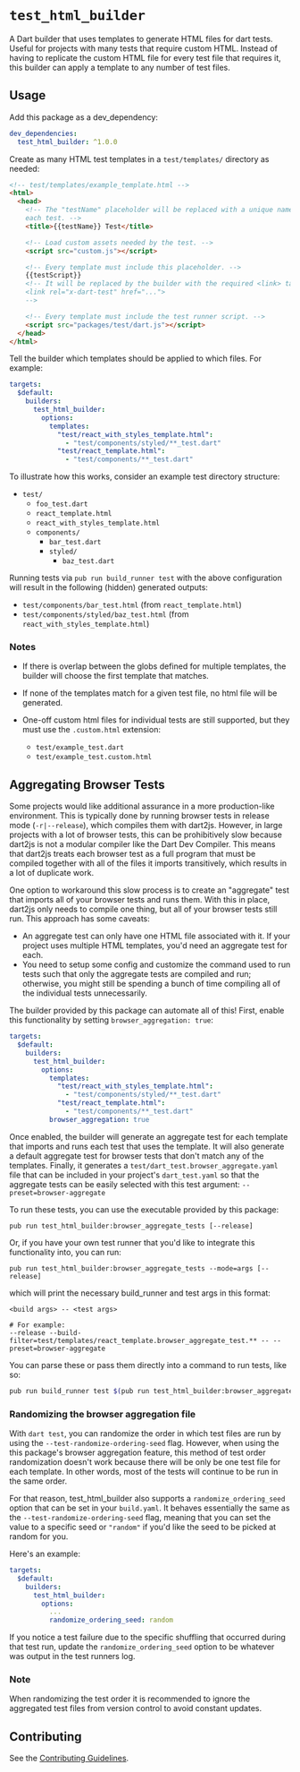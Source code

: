 # `test_html_builder`

A Dart builder that uses templates to generate HTML files for dart tests. Useful
for projects with many tests that require custom HTML. Instead of having to
replicate the custom HTML file for every test file that requires it, this
builder can apply a template to any number of test files.

## Usage

Add this package as a dev_dependency:

```yaml
dev_dependencies:
  test_html_builder: ^1.0.0
```

Create as many HTML test templates in a `test/templates/` directory as needed:

```html
<!-- test/templates/example_template.html -->
<html>
  <head>
    <!-- The "testName" placeholder will be replaced with a unique name for
    each test. -->
    <title>{{testName}} Test</title>

    <!-- Load custom assets needed by the test. -->
    <script src="custom.js"></script>

    <!-- Every template must include this placeholder. -->
    {{testScript}}
    <!-- It will be replaced by the builder with the required <link> tag:
    <link rel="x-dart-test" href="...">
    -->

    <!-- Every template must include the test runner script. -->
    <script src="packages/test/dart.js"></script>
  </head>
</html>
```

Tell the builder which templates should be applied to which files. For example:

```yaml
targets:
  $default:
    builders:
      test_html_builder:
        options:
          templates:
            "test/react_with_styles_template.html":
              - "test/components/styled/**_test.dart"
            "test/react_template.html":
              - "test/components/**_test.dart"
```

To illustrate how this works, consider an example test directory structure:

- `test/`
  - `foo_test.dart`
  - `react_template.html`
  - `react_with_styles_template.html`
  - `components/`
    - `bar_test.dart`
    - `styled/`
      - `baz_test.dart`

Running tests via `pub run build_runner test` with the above configuration will
result in the following (hidden) generated outputs:

- `test/components/bar_test.html` (from `react_template.html`)
- `test/components/styled/baz_test.html` (from `react_with_styles_template.html`)

### Notes

- If there is overlap between the globs defined for multiple templates, the
  builder will choose the first template that matches.

- If none of the templates match for a given test file, no html file will be
  generated.

- One-off custom html files for individual tests are still supported, but they
  must use the `.custom.html` extension:
  - `test/example_test.dart`
  - `test/example_test.custom.html`

## Aggregating Browser Tests

Some projects would like additional assurance in a more production-like
environment. This is typically done by running browser tests in release mode
(`-r|--release`), which compiles them with dart2js. However, in large projects
with a lot of browser tests, this can be prohibitively slow because dart2js is
not a modular compiler like the Dart Dev Compiler. This means that dart2js
treats each browser test as a full program that must be compiled together with
all of the files it imports transitively, which results in a lot of duplicate
work.

One option to workaround this slow process is to create an "aggregate" test that
imports all of your browser tests and runs them. With this in place, dart2js
only needs to compile one thing, but all of your browser tests still run. This
approach has some caveats:
- An aggregate test can only have one HTML file associated with it. If your
project uses multiple HTML templates, you'd need an aggregate test for each.
- You need to setup some config and customize the command used to run tests such
that only the aggregate tests are compiled and run; otherwise, you might still
be spending a bunch of time compiling all of the individual tests unnecessarily.

The builder provided by this package can automate all of this! First, enable
this functionality by setting `browser_aggregation: true`:

```yaml
targets:
  $default:
    builders:
      test_html_builder:
        options:
          templates:
            "test/react_with_styles_template.html":
              - "test/components/styled/**_test.dart"
            "test/react_template.html":
              - "test/components/**_test.dart"
          browser_aggregation: true
```

Once enabled, the builder will generate an aggregate test for each template that
imports and runs each test that uses the template. It will also generate a
default aggregate test for browser tests that don't match any of the templates.
Finally, it generates a `test/dart_test.browser_aggregate.yaml` file that can be
included in your project's `dart_test.yaml` so that the aggregate tests can be
easily selected with this test argument: `--preset=browser-aggregate`

To run these tests, you can use the executable provided by this package:

```
pub run test_html_builder:browser_aggregate_tests [--release]
```

Or, if you have your own test runner that you'd like to integrate this
functionality into, you can run:

```
pub run test_html_builder:browser_aggregate_tests --mode=args [--release]
```

which will print the necessary build_runner and test args in this format:

```
<build args> -- <test args>

# For example:
--release --build-filter=test/templates/react_template.browser_aggregate_test.** -- --preset=browser-aggregate
```

You can parse these or pass them directly into a command to run tests, like so:

```bash
pub run build_runner test $(pub run test_html_builder:browser_aggregate_tests --mode=args [--release])
```

### Randomizing the browser aggregation file
With `dart test`, you can randomize the order in which test files are run by using the `--test-randomize-ordering-seed` flag. However, when using the this package's browser aggregation feature, this method of test order randomization doesn't work because there will be only be one test file for each template. In other words, most of the tests will continue to be run in the same order.

For that reason, test_html_builder also supports a `randomize_ordering_seed` option that can be set in your `build.yaml`. It behaves essentially the same as the `--test-randomize-ordering-seed` flag, meaning that you can set the value to a specific seed or `"random"` if you'd like the seed to be picked at random for you.

Here's an example:

```yaml
targets:
  $default:
    builders:
      test_html_builder:
        options:
          ...
          randomize_ordering_seed: random
```

If you notice a test failure due to the specific shuffling that occurred during that test
run, update the `randomize_ordering_seed` option to be whatever was output in the test runners log.

### Note

When randomizing the test order it is recommended to ignore the aggregated test files from version
control to avoid constant updates.

## Contributing

See the [Contributing Guidelines][contributing].

[contributing]: /CONTRIBUTING.md
